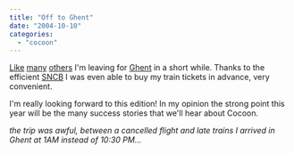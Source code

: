 ```yaml
---
title: "Off to Ghent"
date: "2004-10-10"
categories: 
  - "cocoon"
---
```


[Like](http://www.silent-penguin.com/archives/001993.html) [many](http://www.beblogging.com/blog/2004/10/10/093703) [others](http://vafer.org/blog/tcurdt/archives/000148.html) I'm leaving for [Ghent](http://orixo.com/events/gt2004/) in a short while. Thanks to the efficient [SNCB](http://www.b-rail.be) I was even able to buy my train tickets in advance, very convenient.

I'm really looking forward to this edition! In my opinion the strong point this year will be the many success stories that we'll hear about Cocoon.

_the trip was awful, between a cancelled flight and late trains I arrived in Ghent at 1AM instead of 10:30 PM..._
